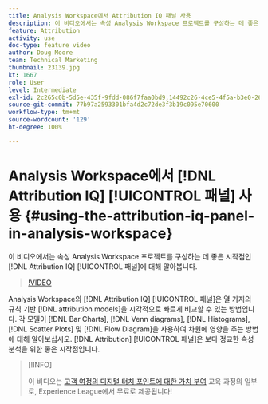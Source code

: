 ```yaml
---
title: Analysis Workspace에서 Attribution IQ 패널 사용
description: 이 비디오에서는 속성 Analysis Workspace 프로젝트를 구성하는 데 좋은 시작점인 Attribution IQ 패널에 대해 알아봅니다.
feature: Attribution
activity: use
doc-type: feature video
author: Doug Moore
team: Technical Marketing
thumbnail: 23139.jpg
kt: 1667
role: User
level: Intermediate
exl-id: 2c265c0b-5d5e-435f-9fdd-086f7faa0bd9,14492c26-4ce5-4f5a-b3e0-2605f59cfca9
source-git-commit: 77b97a2593301bfa4d2c72de3f3b19c095e70600
workflow-type: tm+mt
source-wordcount: '129'
ht-degree: 100%

---
```


# Analysis Workspace에서 [!DNL Attribution IQ] [!UICONTROL 패널] 사용 {#using-the-attribution-iq-panel-in-analysis-workspace}

이 비디오에서는 속성 Analysis Workspace 프로젝트를 구성하는 데 좋은 시작점인 [!DNL Attribution IQ] [!UICONTROL 패널]에 대해 알아봅니다.

>[!VIDEO](https://video.tv.adobe.com/v/23139/?quality=12)

Analysis Workspace의 [!DNL Attribution IQ] [!UICONTROL 패널]은 열 가지의 규칙 기반 [!DNL attribution models]을 시각적으로 빠르게 비교할 수 있는 방법입니다. 각 모델이 [!DNL Bar Charts], [!DNL Venn diagrams], [!DNL Histograms], [!DNL Scatter Plots] 및 [!DNL Flow Diagram]을 사용하여 차원에 영향을 주는 방법에 대해 알아보십시오. [!DNL Attribution] [!UICONTROL 패널]은 보다 정교한 속성 분석을 위한 좋은 시작점입니다.

>[!INFO]
>
> 이 비디오는 [고객 여정의 디지털 터치 포인트에 대한 가치 부여](https://experienceleague.adobe.com/?recommended=Analytics-U-1-2020.2) 교육 과정의 일부로, Experience League에서 무료로 제공됩니다!